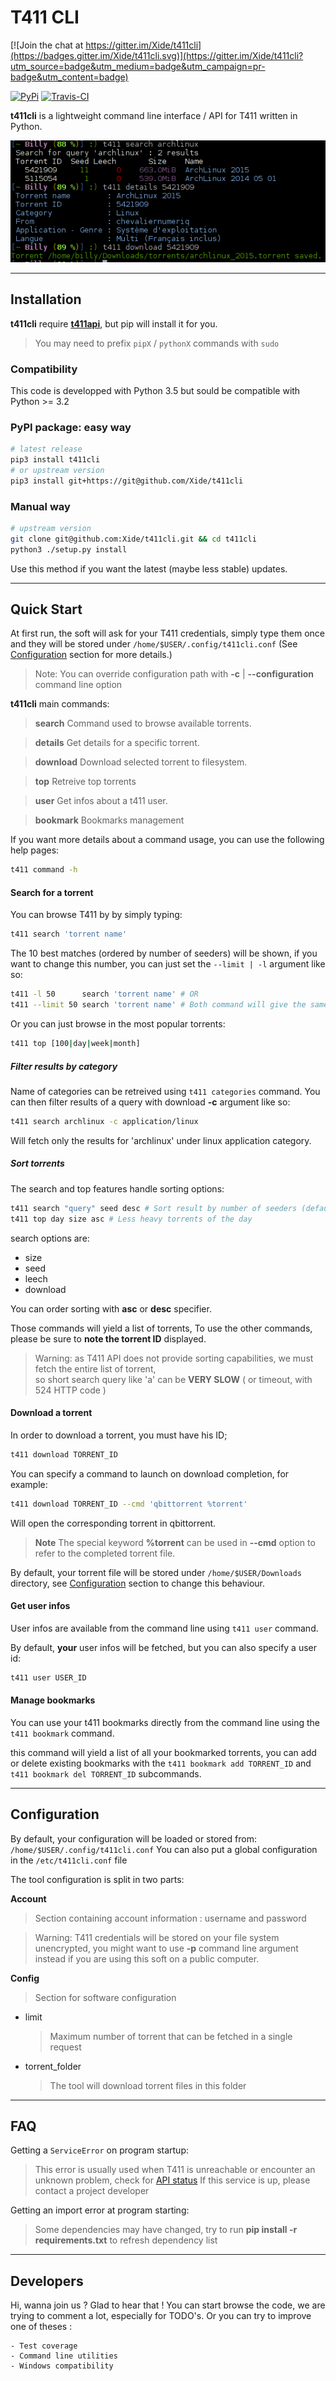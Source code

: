 T411 CLI
===================

[![Join the chat at https://gitter.im/Xide/t411cli](https://badges.gitter.im/Xide/t411cli.svg)](https://gitter.im/Xide/t411cli?utm_source=badge&utm_medium=badge&utm_campaign=pr-badge&utm_content=badge)

[![PyPi](https://img.shields.io/pypi/v/t411cli.svg)](https://pypi.python.org/pypi/t411cli)
[![Travis-CI](https://api.travis-ci.org/Xide/t411cli.svg)](https://travis-ci.org/Xide/t411cli)


**t411cli** is a lightweight command line interface / API for T411 written in Python.

![Interface](https://github.com/Xide/t411cli/blob/master/screenshot.png)


----------
Installation
-------------


**t411cli** require **[t411api](https://github.com/Xide/t411api)**, but pip will install it for you.

> You may need to prefix `pipX` / `pythonX` commands with `sudo` 

### Compatibility

This code is developped with Python 3.5 but sould be compatible with Python >= 3.2

### PyPI package: easy way

```sh
# latest release
pip3 install t411cli
# or upstream version
pip3 install git+https://git@github.com/Xide/t411cli
```

### Manual way

```sh
# upstream version
git clone git@github.com:Xide/t411cli.git && cd t411cli
python3 ./setup.py install
```

Use this method if you want the latest (maybe less stable) updates.

----------
Quick Start
-------------

At first run, the soft will ask for your T411 credentials, simply type them once and they will be stored under ``` /home/$USER/.config/t411cli.conf ``` (See [Configuration](#configuration) section for more details.)
> Note: You can override configuration path with **-c** | **--configuration** command line option

**t411cli** main commands:

> **search**
> Command used to browse available torrents.

> **details**
> Get details for a specific torrent.

> **download**
> Download selected torrent to filesystem.

> **top**
> Retreive top torrents

> **user**
> Get infos about a t411 user.

> **bookmark**
> Bookmarks management

If you want more details about a command usage, you can use the following help pages:
```sh
t411 command -h
```

#### Search for a torrent

You can browse T411 by by simply typing:
```sh
t411 search 'torrent name'
```
The 10 best matches (ordered by number of seeders) will be shown, if you want to change this number, you can just set the ``` --limit | -l ``` argument like so:

```sh
t411 -l 50      search 'torrent name' # OR
t411 --limit 50 search 'torrent name' # Both command will give the same results
```
Or you can just browse in the most popular torrents:
```sh
t411 top [100|day|week|month]
```

##### Filter results by category

Name of categories can be retreived using ```t411 categories``` command.
You can then filter results of a query with download **-c** argument like so:
```sh
t411 search archlinux -c application/linux
```

Will fetch only the results for 'archlinux' under linux application category.

##### Sort torrents
The search and top features handle sorting options:
```sh
t411 search "query" seed desc # Sort result by number of seeders (default behaviour)
t411 top day size asc # Less heavy torrents of the day
```
search options are:
- size
- seed
- leech
- download

You can order sorting  with **asc** or **desc** specifier.

Those  commands will yield a list of torrents, To use the other commands, please be sure to **note the torrent ID** displayed.

> Warning: as T411 API does not provide sorting capabilities, we must fetch the entire list of torrent,  
> so short search query like 'a' can be **VERY SLOW** ( or timeout, with 524 HTTP code )

#### Download a torrent

In order to download a torrent, you must have his ID;
```sh
t411 download TORRENT_ID
```

You can specify a command to launch on download completion, for example:

```sh
t411 download TORRENT_ID --cmd 'qbittorrent %torrent'
```
Will open the corresponding torrent in qbittorrent.

> **Note**
> The special keyword **%torrent** can be used in **--cmd** option to refer to the completed torrent file.

By default, your torrent file will be stored under ```/home/$USER/Downloads``` directory, see [Configuration](#Configuration) section to change this behaviour.

#### Get user infos

User infos are available from the command line using  ```t411 user``` command.

By default, **your** user infos will be fetched, but you can also specify a user id:
```sh
t411 user USER_ID
```

#### Manage bookmarks

You can use your t411 bookmarks directly from the command line using the  ```t411 bookmark``` command.

this command will yield a list of all your bookmarked torrents, you can add or delete existing bookmarks with the ```t411 bookmark add TORRENT_ID``` and ```t411 bookmark del TORRENT_ID``` subcommands.


----------
Configuration
-------------

By default, your configuration will be loaded or stored from:
``` /home/$USER/.config/t411cli.conf ```
You can also put a global configuration in the ```/etc/t411cli.conf``` file

The tool configuration is split in two parts:

**Account**
> Section containing account information : username and password

> Warning: T411 credentials will be stored on your file system unencrypted, you might want to use **-p** command line argument instead if you are using this soft on a public computer.

**Config**
> Section for software configuration

* limit
   > Maximum number of torrent that can be fetched in a single request

* torrent_folder
	> The tool will download torrent files in this folder

----------
FAQ
-------------

Getting a ```ServiceError``` on program startup:
> This error is usually used when T411 is unreachable or encounter an unknown problem, check for [API status](http://www.websitedown.info/api.t411.in)
> If this service is up, please contact a project developer

Getting an import error at program starting:
> Some dependencies may have changed, try to run **pip install -r requirements.txt** to refresh dependency list

----------
Developers
-------------

Hi, wanna join us ? Glad to hear that !
You can start browse the code, we are trying to comment a lot, especially for TODO's.
Or you can try to improve one of theses :

	- Test coverage
	- Command line utilities
	- Windows compatibility



